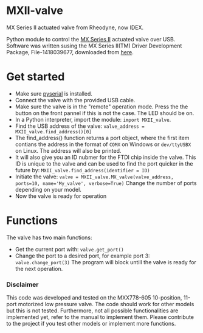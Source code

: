 # MXII-valve
MX Series II actuated valve from Rheodyne, now IDEX.

Python module to control the [MX Series II](https://www.idex-hs.com/store/valves/stand-alone-valve-products/mx-series-iitm.html) actuated valve over USB. Software was written susing the MX Series II(TM) Driver Development Package, File-1418039677, downloaded from [here](https://www.idex-hs.com/support/literature-downloads/operation-manuals).

# Get started
- Make sure [pyserial](https://pythonhosted.org/pyserial/) is installed.
- Connect the valve with the provided USB cable.
- Make sure the valve is in the "remote" operation mode. Press the the button on the front pannel if this is not the case. The LED should be on. 
- In a Python interpreter, import the module: `import MXII_valve`.
- Find the USB address of the valve: `valve_address = MXII_valve.find_address()[0]` 
- The find_address() function returns a port object, where the first item contians the address in the format of `COMX` on Windows or `dev/ttyUSBX` on Linux. The address will also be printed. 
- It will also give you an ID nubmer for the FTDI chip inside the valve. This ID is unique to the valve and can be used to find the port quicker in the future by: `MXII_valve.find_address(identifier = ID)`
- Initiate the valve: `valve = MXII_valve.MX_valve(valve_address, ports=10, name='My_valve', verbose=True)` Change the number of ports depending on your model. 
- Now the valve is ready for operation

# Functions
The valve has two main functions:
- Get the current port with: `valve.get_port()`
- Change the port to a desired port, for example port 3: `valve.change_port(3)` The program will block untill the valve is ready for the next operation.

### Disclaimer
This code was developed and tested on the MXX778-605 10-position, 11-port motorized low pressure valve. The code should work for other models but this is not tested. Furthermore, not all possible functionalities are implemented yet, refer to the manual to implement them. Please contribute to the project if you test other models or implement more functions.
